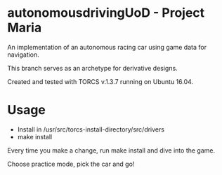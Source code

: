 # autonomousdrivingUoD - Project Maria

An implementation of an autonomous racing car using game data for navigation.

This branch serves as an archetype for derivative designs.

Created and tested with TORCS v.1.3.7 running on Ubuntu 16.04.

# Usage

 - Install in /usr/src/torcs-install-directory/src/drivers
 - make install

Every time you make a change, run make install and dive into the game.

Choose practice mode, pick the car and go!

